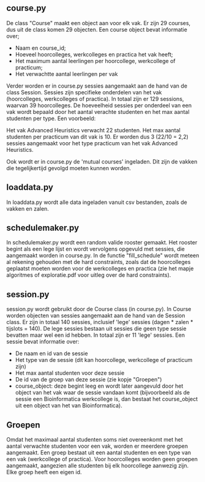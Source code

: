 ## course.py
De class "Course" maakt een object aan voor elk vak. Er zijn 29 courses, dus uit de class komen 29 objecten. Een course object bevat informatie over;
- Naam en course_id;
- Hoeveel hoorcolleges, werkcolleges en practica het vak heeft;
- Het maximum aantal leerlingen per hoorcollege, werkcollege of practicum;
- Het verwachtte aantal leerlingen per vak

Verder worden er in course.py sessies aangemaakt aan de hand van de class Session. Sessies zijn specifieke onderdelen van het vak (hoorcolleges, werkcolleges of practica). In totaal zijn er 129 sessions, waarvan 39 hoorcolleges.
De hoeveelheid sessies per onderdeel van een vak wordt bepaald door het aantal verachte studenten en het max aantal studenten per type. Een voorbeeld:

Het vak Advanced Heuristics verwacht 22 studenten. Het max aantal studenten per practicum van dit vak is 10. Er worden dus 3 (22/10 = 2,2) sessies aangemaakt voor het type practicum van het vak Advanced Heuristics.

Ook wordt er in course.py de 'mutual courses' ingeladen. Dit zijn de vakken die tegelijkertijd gevolgd moeten kunnen worden.

## loaddata.py
In loaddata.py wordt alle data ingeladen vanuit csv bestanden, zoals de vakken en zalen.

## schedulemaker.py
In schedulemaker.py wordt een random valide rooster gemaakt. Het rooster begint als een lege lijst en wordt vervolgens opgevuld met sessies, die aangemaakt worden in course.py. In de functie "fill_schedule" wordt meteen al rekening gehouden met de hard constraints, zoals dat de hoorcolleges geplaatst moeten worden voor de werkcolleges en practica (zie het mapje algoritmes of exploratie.pdf voor uitleg over de hard constraints).

## session.py
session.py wordt gebruikt door de Course class (in course.py). In Course worden objecten van sessies aangemaakt aan de hand van de Session class. Er zijn in totaal 140 sessies, inclusief 'lege' sessies (dagen * zalen * tijslots = 140). De lege sessies bestaan uit sessies die geen type sessie bevatten maar wel een id hebben. In totaal zijn er 11 'lege' sessies. Een sessie bevat informatie over:
- De naam en id van de sessie
- Het type van de sessie (dit kan hoorcollege, werkcollege of practicum zijn)
- Het max aantal studenten voor deze sessie
- De id van de groep van deze sessie (zie kopje "Groepen")
- course_object: deze begint leeg en wordt later aangevuld door het object van het vak waar de sessie vandaan komt (bijvoorbeeld als de sessie een Bioinformatica werkcollege is, dan bestaat het course_object uit een object van het van Bioinformatica).

## Groepen
Omdat het maximaal aantal studenten soms niet overeenkomt met het aantal verwachte studenten voor een vak, worden er meerdere groepen aangemaakt. Een groep bestaat uit een aantal studenten en een type van een vak (werkcollege of practica). Voor hoorcolleges worden geen groepen aangemaakt, aangezien alle studenten bij elk hoorcollege aanwezig zijn. Elke groep heeft een eigen id. 
